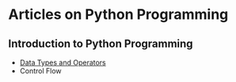 # Articles on Python Programming

## Introduction to Python Programming
* [Data Types and Operators](./Data%20Types%20and%20Operators.md)
* Control Flow